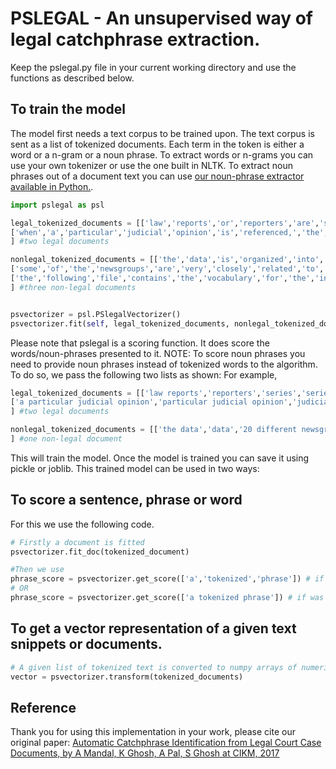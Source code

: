 # PSLEGAL - An unsupervised way of legal catchphrase extraction.
Keep the pslegal.py file in your current working directory and use the functions as described below.
## To train the model
The model first needs a text corpus to be trained upon.
The text corpus is sent as a list of tokenized documents. Each term in the token is either a word or a n-gram or a noun phrase. To extract words or n-grams you can use your own tokenizer or use the one built in NLTK. To extract noun phrases out of a document text you can use [our noun-phrase extractor available in Python.](https://github.com/amarnamarpan/NNP-extractor).

```python
import pslegal as psl

legal_tokenized_documents = [['law','reports','or','reporters','are','series','of','books','that','contain','judicial','opinions','from','a','selection','of','case','law','decided','by','courts'],
['when','a','particular','judicial','opinion','is','referenced,','the','law','report','series','in','which','the','opinion','is','printed','will','determine','the','case','citation','format'],
] #two legal documents

nonlegal_tokenized_documents = [['the','data','is','organized','into','20','different','newsgroups,','each','corresponding','to','a','different','topic'],
['some','of','the','newsgroups','are','very','closely','related','to','each','other'],
['the','following','file','contains','the','vocabulary','for','the','indexed','data'],
] #three non-legal documents


psvectorizer = psl.PSlegalVectorizer()
psvectorizer.fit(self, legal_tokenized_documents, nonlegal_tokenized_documents)
```
Please note that pslegal is a scoring function. It does score the words/noun-phrases presented to it. 
NOTE: To score noun phrases you need to provide noun phrases instead of tokenized words to the algorithm. To do so, we pass the following two lists as shown:
For example,

```python
legal_tokenized_documents = [['law reports','reporters','series','series of books','judicial opinions','opinions','a selection of case law','case law','courts'],
['a particular judicial opinion','particular judicial opinion','judicial opinion','the law report series','the law report','law report','the opinion','the case citation format'],
] #two legal documents

nonlegal_tokenized_documents = [['the data','data','20 different newsgroups','different newsgroups','newsgroups','a different topic','different topic', 'topic'],
] #one non-legal document
```



This will train the model.
Once the model is trained you can save it using pickle or joblib.
This trained model can be used in two ways:
 ## To score a sentence, phrase or word
 For this we use the following code.
 
 ```python
 # Firstly a document is fitted
 psvectorizer.fit_doc(tokenized_document)
 
 #Then we use
 phrase_score = psvectorizer.get_score(['a','tokenized','phrase']) # if was trained using tokenized words
 # OR
 phrase_score = psvectorizer.get_score(['a tokenized phrase']) # if was trained using noun phrases
 ```
 
 ## To get a vector representation of a given text snippets or documents.

```python
# A given list of tokenized text is converted to numpy arrays of numerical vectors
vector = psvectorizer.transform(tokenized_documents)
```

## Reference
Thank you for using this implementation in your work, please cite our original paper:
[Automatic Catchphrase Identification from Legal Court Case Documents, by A Mandal, K Ghosh, A Pal, S Ghosh at CIKM, 2017](https://dl.acm.org/doi/10.1145/3132847.3133102)

